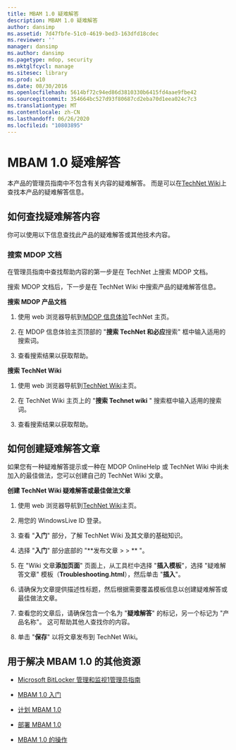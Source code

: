```yaml
---
title: MBAM 1.0 疑难解答
description: MBAM 1.0 疑难解答
author: dansimp
ms.assetid: 7d47fbfe-51c0-4619-bed3-163dfd18cdec
ms.reviewer: ''
manager: dansimp
ms.author: dansimp
ms.pagetype: mdop, security
ms.mktglfcycl: manage
ms.sitesec: library
ms.prod: w10
ms.date: 08/30/2016
ms.openlocfilehash: 5614bf72c94ed86d3810330b6415fd4aae9fbe42
ms.sourcegitcommit: 354664bc527d93f80687cd2eba70d1eea024c7c3
ms.translationtype: MT
ms.contentlocale: zh-CN
ms.lasthandoff: 06/26/2020
ms.locfileid: "10803895"
---
```

# MBAM 1.0 疑难解答


本产品的管理员指南中不包含有关内容的疑难解答。 而是可以在[TechNet Wiki](https://go.microsoft.com/fwlink/p/?LinkId=224905)上查找本产品的疑难解答信息。

## 如何查找疑难解答内容


你可以使用以下信息查找此产品的疑难解答或其他技术内容。

### 搜索 MDOP 文档

在管理员指南中查找帮助内容的第一步是在 TechNet 上搜索 MDOP 文档。

搜索 MDOP 文档后，下一步是在 TechNet Wiki 中搜索产品的疑难解答信息。

**搜索 MDOP 产品文档**

1.  使用 web 浏览器导航到[MDOP 信息体验](https://go.microsoft.com/fwlink/?LinkId=236032)TechNet 主页。

2.  在 MDOP 信息体验主页顶部的 "**搜索 TechNet 和必应**搜索" 框中输入适用的搜索词。

3.  查看搜索结果以获取帮助。

**搜索 TechNet Wiki**

1.  使用 web 浏览器导航到[TechNet Wiki](https://go.microsoft.com/fwlink/p/?LinkId=224905)主页。

2.  在 TechNet Wiki 主页上的 "**搜索 Technet wiki** " 搜索框中输入适用的搜索词。

3.  查看搜索结果以获取帮助。

## 如何创建疑难解答文章


如果您有一种疑难解答提示或一种在 MDOP OnlineHelp 或 TechNet Wiki 中尚未加入的最佳做法，您可以创建自己的 TechNet Wiki 文章。

**创建 TechNet Wiki 疑难解答或最佳做法文章**

1.  使用 web 浏览器导航到[TechNet Wiki](https://go.microsoft.com/fwlink/p/?LinkId=224905)主页。

2.  用您的 WindowsLive ID 登录。

3.  查看 "**入门**" 部分，了解 TechNet Wiki 及其文章的基础知识。

4.  选择 "**入门**" 部分底部的 "**发布文章 &gt; &gt; ** "。

5.  在 "Wiki 文章**添加页面**" 页面上，从工具栏中选择 "**插入模板**"，选择 "疑难解答文章" 模板（**Troubleshooting.html**），然后单击 "**插入**"。

6.  请确保为文章提供描述性标题，然后根据需要覆盖模板信息以创建疑难解答或最佳做法文章。

7.  查看您的文章后，请确保包含一个名为 "**疑难解答**" 的标记，另一个标记为 "产品名称"。 这可帮助其他人查找你的内容。

8.  单击 "**保存**" 以将文章发布到 TechNet Wiki。

## 用于解决 MBAM 1.0 的其他资源


-   [Microsoft BitLocker 管理和监视1管理员指南](index.md)

-   [MBAM 1.0 入门](getting-started-with-mbam-10.md)

-   [计划 MBAM 1.0](planning-for-mbam-10.md)

-   [部署 MBAM 1.0](deploying-mbam-10.md)

-   [MBAM 1.0 的操作](operations-for-mbam-10.md)

 

 





